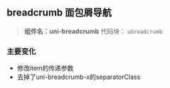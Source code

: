 
## breadcrumb 面包屑导航
> **组件名：uni-breadcrumb**
> 代码块： `ubreadcrumb`

### 主要变化

- 修改item的传递参数
- 去掉了uni-breadcrumb-x的separatorClass

